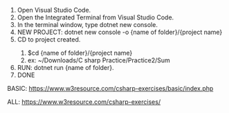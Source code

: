 <ol>
<li>Open Visual Studio Code.</li>
<li>Open the Integrated Terminal from Visual Studio Code.</li>
<li>In the terminal window, type dotnet new console.</li>
<li>NEW PROJECT: dotnet new console -o {name of folder}/{project name}</li>
<li>CD to project created.</li>
<ol>
    <li>$cd {name of folder}/{project name}</li>
    <li>ex: ~/Downloads/C sharp Practice/Practice2/Sum</li>
</ol>
<li>RUN: dotnet run {name of folder}.</li>
<li>DONE</li>
</ol>

BASIC: https://www.w3resource.com/csharp-exercises/basic/index.php

ALL:   https://www.w3resource.com/csharp-exercises/
